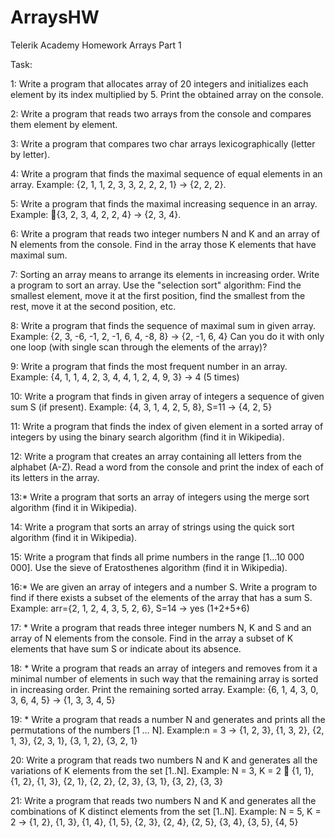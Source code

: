 ArraysHW
========

Telerik Academy Homework Arrays Part 1

Task:

1: Write a program that allocates array of 20 integers and 
   initializes each element by its index multiplied by 5. 
   Print the obtained array on the console.

2: Write a program that reads two arrays from the console 
   and compares them element by element.

3: Write a program that compares two char arrays lexicographically (letter by letter).

4: Write a program that finds the maximal sequence of equal elements in an array.
   Example: {2, 1, 1, 2, 3, 3, 2, 2, 2, 1} -> {2, 2, 2}.

5: Write a program that finds the maximal increasing sequence in an array. 
   Example: {3, 2, 3, 4, 2, 2, 4} -> {2, 3, 4}.

6: Write a program that reads two integer numbers N and K and an array of N elements from the console.
   Find in the array those K elements that have maximal sum.

7: Sorting an array means to arrange its elements in increasing order.
   Write a program to sort an array. Use the "selection sort" algorithm:
   Find the smallest element, move it at the first position, find the smallest from the rest, 
   move it at the second position, etc.

8: Write a program that finds the sequence of maximal sum in given array. Example:
   {2, 3, -6, -1, 2, -1, 6, 4, -8, 8} -> {2, -1, 6, 4}
	Can you do it with only one loop (with single scan through the elements of the array)?
 
9: Write a program that finds the most frequent number in an array. Example:
   {4, 1, 1, 4, 2, 3, 4, 4, 1, 2, 4, 9, 3} -> 4 (5 times)

10: Write a program that finds in given array of integers a sequence of given sum S (if present). 
    Example:   {4, 3, 1, 4, 2, 5, 8}, S=11 -> {4, 2, 5}

11: Write a program that finds the index of given element in a sorted array of integers
    by using the binary search algorithm (find it in Wikipedia).

12: Write a program that creates an array containing all letters from the alphabet (A-Z). 
    Read a word from the console and print the index of each of its letters in the array.

13:* Write a program that sorts an array of integers using the merge sort algorithm (find it in Wikipedia).

14: Write a program that sorts an array of strings using the quick sort algorithm (find it in Wikipedia).

15: Write a program that finds all prime numbers in the range [1...10 000 000].
    Use the sieve of Eratosthenes algorithm (find it in Wikipedia).

16:* We are given an array of integers and a number S. Write a program to find if there exists a subset
    of the elements of the array that has a sum S. 
    Example:  arr={2, 1, 2, 4, 3, 5, 2, 6}, S=14 -> yes (1+2+5+6)

17: * Write a program that reads three integer numbers N, K and S and an array of N elements from the console.
    Find in the array a subset of K elements that have sum S or indicate about its absence.

18: * Write a program that reads an array of integers and removes from it a minimal 
    number of elements in such way that the remaining array is sorted in increasing order. 
    Print the remaining sorted array. Example:
    {6, 1, 4, 3, 0, 3, 6, 4, 5} -> {1, 3, 3, 4, 5}

19: * Write a program that reads a number N and generates and prints all the permutations of the numbers [1 … N].
     Example:n = 3 -> {1, 2, 3}, {1, 3, 2}, {2, 1, 3}, {2, 3, 1}, {3, 1, 2}, {3, 2, 1}

20: Write a program that reads two numbers N and K and generates all the variations of K 
    elements from the set [1..N]. Example:
    N = 3, K = 2  {1, 1}, {1, 2}, {1, 3}, {2, 1}, {2, 2}, {2, 3}, {3, 1}, {3, 2}, {3, 3}

21: Write a program that reads two numbers N and K and generates all the combinations of K 
    distinct elements from the set [1..N].
    Example:  N = 5, K = 2 -> {1, 2}, {1, 3}, {1, 4}, {1, 5}, {2, 3}, {2, 4}, {2, 5}, {3, 4}, {3, 5}, {4, 5}












